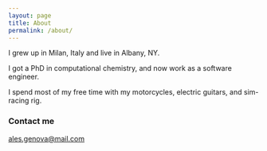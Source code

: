 ```yaml
---
layout: page
title: About
permalink: /about/
---
```


I grew up in Milan, Italy and live in Albany, NY.

I got a PhD in computational chemistry, and now work as a software engineer.

I spend most of my free time with my motorcycles, electric guitars, and sim-racing rig.

### Contact me

[ales.genova@mail.com](mailto:ales.genova@mail.com)
